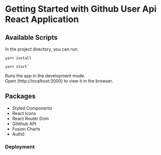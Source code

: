 # Getting Started with Github User Api React Application

## Available Scripts

In the project directory, you can run:

```
yarn install

yarn start`

```

Runs the app in the development mode.\
Open (http://localhost:3000) to view it in the browser.

## Packages

- Styled Components
- React Icons
- React Router Dom
- Gihthub API
- Fusion Charts
- Auth0

### Deployment
